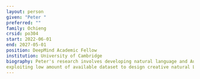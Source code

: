 ```yaml
---
layout: person
given: "Peter "
preferred: ""
family: Ochieng
crsid: po304
start: 2022-06-01
end: 2027-05-01
position: DeepMind Academic Fellow
institution: University of Cambridge
biography: Peter's research involves developing natural language and Audio processing techniques for indigenous African languages. This involves 
exploiting low amount of available dataset to design creative natural Language prcessing techniques that have high precision in translation. For people who cannot read, can we generate audio from text in their language exactly how they speak ? How can the developed techniques be integrated in different agricultural and health applications running on resource constrained gadgets such as mobile phones ?  In the end the goal is to make African society  enjoy the services of differrent applications in the language of their choice.
---
```

